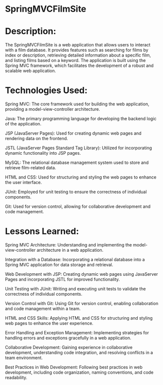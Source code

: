 # SpringMVCFilmSite

# Description:
The SpringMVCFilmSite is a web application that allows users to interact with a film database. It provides features such as searching for films by index or description, retrieving detailed information about a specific film, and listing films based on a keyword. The application is built using the Spring MVC framework, which facilitates the development of a robust and scalable web application.

# Technologies Used:
Spring MVC: The core framework used for building the web application, providing a model-view-controller architecture.

Java: The primary programming language for developing the backend logic of the application.

JSP (JavaServer Pages): Used for creating dynamic web pages and rendering data on the frontend.

JSTL (JavaServer Pages Standard Tag Library): Utilized for incorporating dynamic functionality into JSP pages.

MySQL: The relational database management system used to store and retrieve film-related data.

HTML and CSS: Used for structuring and styling the web pages to enhance the user interface.

JUnit: Employed for unit testing to ensure the correctness of individual components.

Git: Used for version control, allowing for collaborative development and code management.

# Lessons Learned:
Spring MVC Architecture: Understanding and implementing the model-view-controller architecture in a web application.

Integration with a Database: Incorporating a relational database into a Spring MVC application for data storage and retrieval.

Web Development with JSP: Creating dynamic web pages using JavaServer Pages and incorporating JSTL for improved functionality.

Unit Testing with JUnit: Writing and executing unit tests to validate the correctness of individual components.

Version Control with Git: Using Git for version control, enabling collaboration and code management within a team.

HTML and CSS Skills: Applying HTML and CSS for structuring and styling web pages to enhance the user experience.

Error Handling and Exception Management: Implementing strategies for handling errors and exceptions gracefully in a web application.

Collaborative Development: Gaining experience in collaborative development, understanding code integration, and resolving conflicts in a team environment.

Best Practices in Web Development: Following best practices in web development, including code organization, naming conventions, and code readability.